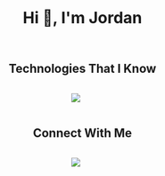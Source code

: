 <!--h1 without bottom border-->
<div id="user-content-toc">
  <ul align="center">
    <summary><h1 style="display: inline-block">Hi 👋, I'm Jordan</h1></summary>
  </ul>
</div>

<!--h1 without bottom border-->
<div id="user-content-toc">
  <ul align="center">
    <summary><h2 style="display: inline-block">Technologies That I Know</h2></summary>
  </ul>
</div>


<!--tech stack icons-->
<p align="center">
  <a href="https://skillicons.dev">
    <img src="https://skillicons.dev/icons?i=git,aws,gcp,bootstrap,c,cpp,css,docker,dynamodb,express,figma,github,gitlab,git,azure,matlab,html,java,js,linux,md,mongodb,mysql,kubernetes,nextjs,nodejs,py,pytorch,prometheus,powershell,react,tailwind,vscode&perline=14" />
  </a>
</p>


<!-- Connect with me -->
<!--h2 without bottom border-->
<div id="user-content-toc">
  <ul align="center">
    <summary><h2 style="display: inline-block">Connect With Me</h2></summary>
  </ul>
</div>


<!--profile visit count-->
<div align="center">
  
[![](https://visitcount.itsvg.in/api?id=jordandyee&icon=3&color=6)](https://visitcount.itsvg.in)
  
</div>
